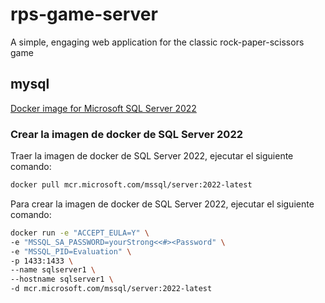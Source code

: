# rps-game-server
A simple, engaging web application for the classic rock-paper-scissors game


## mysql 

[Docker image for Microsoft SQL Server 2022](https://learn.microsoft.com/es-es/sql/linux/quickstart-install-connect-docker?view=sql-server-ver16&tabs=cli&pivots=cs1-cmd)


### Crear la imagen de docker de SQL Server 2022

Traer la imagen de docker de SQL Server 2022, ejecutar el siguiente comando:
```bash
docker pull mcr.microsoft.com/mssql/server:2022-latest
```

Para crear la imagen de docker de SQL Server 2022, ejecutar el siguiente comando:
```bash 
docker run -e "ACCEPT_EULA=Y" \
-e "MSSQL_SA_PASSWORD=yourStrong<<#><Password" \
-e "MSSQL_PID=Evaluation" \
-p 1433:1433 \
--name sqlserver1 \
--hostname sqlserver1 \
-d mcr.microsoft.com/mssql/server:2022-latest
```

